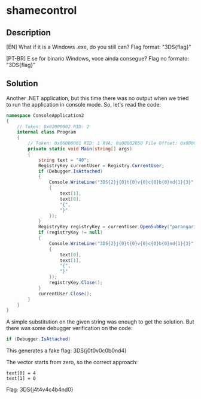 # shamecontrol

## Description
[EN]
What if it is a Windows .exe, do you still can? 
Flag format: "3DS{flag}" 

[PT-BR]
E se for binario Windows, voce ainda consegue? 
Flag no formato: "3DS{flag}" 

## Solution

Another .NET application, but this time there was no output when we tried to run the application in console mode. So, let's read the code:

```csharp
namespace ConsoleApplication2
{
	// Token: 0x02000002 RID: 2
	internal class Program
	{
		// Token: 0x06000001 RID: 1 RVA: 0x00002050 File Offset: 0x00000250
		private static void Main(string[] args)
		{
			string text = "40";
			RegistryKey currentUser = Registry.CurrentUser;
			if (Debugger.IsAttached)
			{
				Console.WriteLine("3DS{2}j{0}t{0}v{0}c{0}b{0}nd{1}{3}", new object[]
				{
					text[1],
					text[0],
					"{",
					"}"
				});
			}
			RegistryKey registryKey = currentUser.OpenSubKey("parangaricutirimirruaro");
			if (registryKey != null)
			{
				Console.WriteLine("3DS{2}j{0}t{0}v{0}c{0}b{0}nd{1}{3}", new object[]
				{
					text[0],
					text[1],
					"{",
					"}"
				});
				registryKey.Close();
			}
			currentUser.Close();
		}
	}
}
```

A simple substitution on the given string was enough to get the solution. But there was some debugger verification on the code:

```csharp
if (Debugger.IsAttached)
```

This generates a fake flag: 3DS{j0t0v0c0b0nd4}

The vector starts from zero, so the correct approach:
```
text[0] = 4 
text[1] = 0
```

Flag: 3DS{j4t4v4c4b4nd0}
